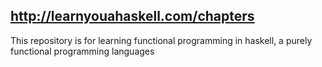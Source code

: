 ## http://learnyouahaskell.com/chapters

This repository is for learning functional programming in haskell, a purely functional programming languages

